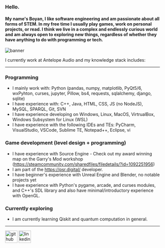 ### Hello.
#### My name's Boyan, I like software engineering and am passionate about all forms of STEM. In my free time I usually play games, work on personal projects, or read. I think we live in a complex and endlessly curious world and am always open to exploring new things, regardless of whether they have anything to do with programming or tech.

![banner](https://github.com/boyan13/boyan13/blob/master/banner.png)

I currently work at Antelope Audio and my knowledge stack includes:

---

### Programming
* I mainly work with: Python (pandas, numpy, matplotlib, PyQt5/6, wxPyhton, curses, jupyter, Pillow, bs4, requests, sqlalchemy, django, sqlite) 
* I have experience with: C++, Java, HTML, CSS, JS (no NodeJS), MySQL, SPARQL, Git, SVN
* I have experience developing on Windows, Linux, MacOS, VirtrualBox, Windows Subsystem for Linux (WSL)
* I have experience with the following IDEs and TEs: PyCharm, VisualStudio, VSCode, Sublime TE, Notepad++, Eclipse, vi  

### Game development (level design + programming)
* I have experience with Source Engine - Check out my award winning map on the Garry's Mod workshop (https://steamcommunity.com/sharedfiles/filedetails/?id=1092251956)
* I am part of the https://psr.digital/ developer.
* I have beginner's experience with Unreal Engine and Blender, no notable projects yet
* I have experience with Python's pygame, arcade, and curses modules, and C++'s SDL library and also have minimal/introductory experience with OpenGL.

### Currently exploring
* I am currently learning Qiskit and quantum computation in general.

---



[<img src='https://cdn.jsdelivr.net/npm/simple-icons@3.0.1/icons/github.svg' alt='github' height='40'>](https://github.com/boyan13) [<img src='https://cdn.jsdelivr.net/npm/simple-icons@3.0.1/icons/linkedin.svg' alt='linkedin' height='40'>](https://www.linkedin.com/in/boyan-bonev-788756209/)
